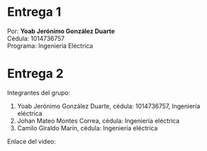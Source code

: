 # Entrega 1
Por:
**Yoab Jerónimo González Duarte**  
Cédula: 1014736757  
Programa: Ingeniería Eléctrica
# Entrega 2
Integrantes del grupo:
1) Yoab Jerónimo González Duarte, cédula: 1014736757, Ingeniería eléctrica
2) Johan Mateo Montes Correa, cédula: Ingeniería eléctrica
3) Camilo Giraldo Marín, cédula: Ingeniería eléctrica

Enlace del video: 
